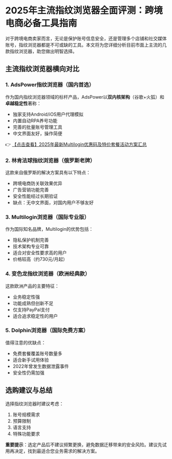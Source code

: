 # 2025年主流指纹浏览器全面评测：跨境电商必备工具指南

对于跨境电商卖家而言，无论是保护账号信息安全，还是管理多个店铺和社交媒体账号，指纹浏览器都是不可或缺的工具。本文将为您详细分析目前市面上主流的几款指纹浏览器，助您做出明智选择。

## 主流指纹浏览器横向对比

### 1. AdsPower指纹浏览器（国内首选）

作为国内指纹浏览器领域的标杆产品，AdsPower以**双内核架构**（谷歌+火狐）和**卓越稳定性**著称：

- 独家支持Android/iOS用户代理模拟
- 内置自动RPA养号功能
- 完善的批量账号管理工具
- 中文界面友好，操作简便

👉 [【点击查看】2025年最新Multilogin优惠码及特价套餐活动方案汇总](https://bit.ly/multIlogin)

### 2. 林肯法球指纹浏览器（俄罗斯老牌）

这款来自俄罗斯的解决方案具有以下特点：
- 跨境电商防关联效果优异
- 广告营销功能完善
- 安全性能经过长期验证
- 缺点：无中文界面，对国内用户不够友好

### 3. Multilogin浏览器（国际专业版）

作为国际知名品牌，Multilogin的优势包括：
- 隐私保护机制完善
- 技术架构专业可靠
- 适合对安全性要求高的用户
- 价格较高（约730元/月起）

### 4. 变色龙指纹浏览器（欧洲经典款）

这款欧洲产品的主要特征：
- 业务稳定性强
- 功能成熟但创新不足
- 仅支持PayPal支付
- 适合追求稳定性的用户

### 5. Dolphin浏览器（国际免费方案）

值得注意的优缺点：
- 免费套餐覆盖账号数量多
- 适合新手试用体验
- 2022年曾发生数据泄露事件
- 安全性仍需加强

## 选购建议与总结

选择指纹浏览器时建议考虑：
1. 账号规模需求
2. 预算限制
3. 语言支持
4. 特殊功能要求

**重要提示**：选定产品后不建议频繁更换，避免数据迁移带来的安全风险。建议先试用再决定，找到最适合您业务需求的解决方案。
